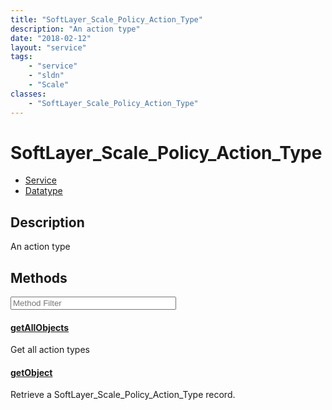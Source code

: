 ```yaml
---
title: "SoftLayer_Scale_Policy_Action_Type"
description: "An action type"
date: "2018-02-12"
layout: "service"
tags:
    - "service"
    - "sldn"
    - "Scale"
classes:
    - "SoftLayer_Scale_Policy_Action_Type"
---
```

# SoftLayer_Scale_Policy_Action_Type
<div id='service-datatype'>
    <ul id='sldn-reference-tabs'>
    <li id='service'> <a href='/reference/services/SoftLayer_Scale_Policy_Action_Type' >Service</a></li>    <li id='datatype'> <a href='/reference/datatypes/SoftLayer_Scale_Policy_Action_Type' >Datatype</a></li>
    </ul>
</div>

## Description


An action type



        
<div id="properties" class="content service-content">

## Methods

<div class="view-filters">
    <div class="clearfix">
        <div class="search-input-box">
            <input placeholder="Method Filter" onkeyup="titleSearch(inputId='edit-combine', divId='method-div', elementClass='method-row')" 
                type="text" id="edit-combine" value="" size="30" maxlength="128" class="form-text">
        </div>
    </div>
</div>

<div id="method-div">

<div class="method-row">

#### [getAllObjects](/reference/services/SoftLayer_Scale_Policy_Action_Type/getAllObjects)
Get all action types

</div>

<div class="method-row">

#### [getObject](/reference/services/SoftLayer_Scale_Policy_Action_Type/getObject)
Retrieve a SoftLayer_Scale_Policy_Action_Type record.

</div>
</div>

</div>

